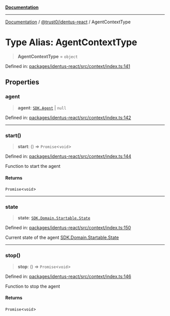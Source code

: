 [**Documentation**](../../../README.md)

***

[Documentation](../../../README.md) / [@trust0/identus-react](../README.md) / AgentContextType

# Type Alias: AgentContextType

> **AgentContextType** = `object`

Defined in: [packages/identus-react/src/context/index.ts:141](https://github.com/trust0-project/identus/blob/1810b9b48611f873dc00ce7103b781ea933441ae/packages/identus-react/src/context/index.ts#L141)

## Properties

### agent

> **agent**: [`SDK.Agent`](https://github.com/hyperledger-identus/sdk-ts/blob/main/docs/sdk/modules.md) \| `null`

Defined in: [packages/identus-react/src/context/index.ts:142](https://github.com/trust0-project/identus/blob/1810b9b48611f873dc00ce7103b781ea933441ae/packages/identus-react/src/context/index.ts#L142)

***

### start()

> **start**: () => `Promise`\<`void`\>

Defined in: [packages/identus-react/src/context/index.ts:144](https://github.com/trust0-project/identus/blob/1810b9b48611f873dc00ce7103b781ea933441ae/packages/identus-react/src/context/index.ts#L144)

Function to start the agent

#### Returns

`Promise`\<`void`\>

***

### state

> **state**: [`SDK.Domain.Startable.State`](https://github.com/hyperledger-identus/sdk-ts/blob/main/docs/sdk/modules.md)

Defined in: [packages/identus-react/src/context/index.ts:150](https://github.com/trust0-project/identus/blob/1810b9b48611f873dc00ce7103b781ea933441ae/packages/identus-react/src/context/index.ts#L150)

Current state of the agent
[SDK.Domain.Startable.State](https://github.com/hyperledger-identus/sdk-ts/blob/main/docs/sdk/modules/Domain.Protocols.Startable.md)

***

### stop()

> **stop**: () => `Promise`\<`void`\>

Defined in: [packages/identus-react/src/context/index.ts:146](https://github.com/trust0-project/identus/blob/1810b9b48611f873dc00ce7103b781ea933441ae/packages/identus-react/src/context/index.ts#L146)

Function to stop the agent

#### Returns

`Promise`\<`void`\>

